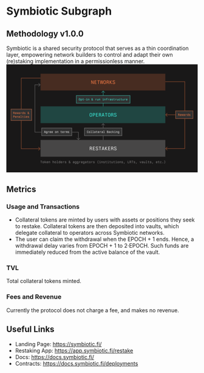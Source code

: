 # Symbiotic Subgraph

## Methodology v1.0.0

Symbiotic is a shared security protocol that serves as a thin coordination layer, empowering network builders to control and adapt their own (re)staking implementation in a permissionless manner.
![alt text](image.png)

## Metrics

### Usage and Transactions

- Collateral tokens are minted by users with assets or positions they seek to restake. Collateral tokens are then deposited into vaults, which delegate collateral to operators across Symbiotic networks.
- The user can claim the withdrawal when the EPOCH + 1 ends. Hence, a withdrawal delay varies from EPOCH + 1 to 2⋅EPOCH. Such funds are immediately reduced from the active balance of the vault.

### TVL

Total collateral tokens minted.

### Fees and Revenue

Currently the protocol does not charge a fee, and makes no revenue.

## Useful Links

- Landing Page: https://symbiotic.fi/
- Restaking App: https://app.symbiotic.fi/restake
- Docs: https://docs.symbiotic.fi/
- Contracts: https://docs.symbiotic.fi/deployments

